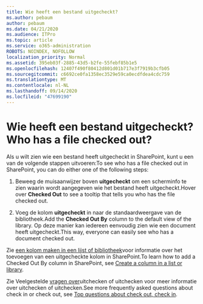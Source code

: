 ```yaml
---
title: Wie heeft een bestand uitgecheckt?
ms.author: pebaum
author: pebaum
ms.date: 04/21/2020
ms.audience: ITPro
ms.topic: article
ms.service: o365-administration
ROBOTS: NOINDEX, NOFOLLOW
localization_priority: Normal
ms.assetid: 395eb03f-2885-43d5-b2fe-55febf85b1e5
ms.openlocfilehash: 12407f490f80412d801d01b717e3f7919b3cfb05
ms.sourcegitcommit: c6692ce0fa1358ec3529e59ca0ecdfdea4cdc759
ms.translationtype: MT
ms.contentlocale: nl-NL
ms.lasthandoff: 09/14/2020
ms.locfileid: "47699190"
---
```

# <a name="who-has-a-file-checked-out"></a><span data-ttu-id="451f5-102">Wie heeft een bestand uitgecheckt?</span><span class="sxs-lookup"><span data-stu-id="451f5-102">Who has a file checked out?</span></span>

<span data-ttu-id="451f5-103">Als u wilt zien wie een bestand heeft uitgecheckt in SharePoint, kunt u een van de volgende stappen uitvoeren:</span><span class="sxs-lookup"><span data-stu-id="451f5-103">To see who has a file checked out in SharePoint, you can do either one of the following steps:</span></span>
  
1. <span data-ttu-id="451f5-104">Beweeg de muisaanwijzer boven **uitgecheckt** om een scherminfo te zien waarin wordt aangegeven wie het bestand heeft uitgecheckt.</span><span class="sxs-lookup"><span data-stu-id="451f5-104">Hover over **Checked Out** to see a tooltip that tells you who has the file checked out.</span></span> 
    
2. <span data-ttu-id="451f5-105">Voeg de kolom **uitgecheckt** in naar de standaardweergave van de bibliotheek.</span><span class="sxs-lookup"><span data-stu-id="451f5-105">Add the **Checked Out By** column to the default view of the library.</span></span> <span data-ttu-id="451f5-106">Op deze manier kan iedereen eenvoudig zien wie een document heeft uitgecheckt.</span><span class="sxs-lookup"><span data-stu-id="451f5-106">This way, everyone can easily see who has a document checked out.</span></span> 
    
<span data-ttu-id="451f5-107">Zie [een kolom maken in een lijst of bibliotheek](https://go.microsoft.com/fwlink/?linkid=2019591)voor informatie over het toevoegen van een uitgecheckte kolom in SharePoint.</span><span class="sxs-lookup"><span data-stu-id="451f5-107">To learn how to add a Checked Out By column in SharePoint, see [Create a column in a list or library](https://go.microsoft.com/fwlink/?linkid=2019591).</span></span> 
  
<span data-ttu-id="451f5-108">Zie Veelgestelde [vragen over](https://go.microsoft.com/fwlink/?linkid=2018786)uitchecken of uitchecken voor meer informatie over uitchecken of uitchecken.</span><span class="sxs-lookup"><span data-stu-id="451f5-108">See more frequently asked questions about check in or check out, see [Top questions about check out, check in](https://go.microsoft.com/fwlink/?linkid=2018786).</span></span>
  

